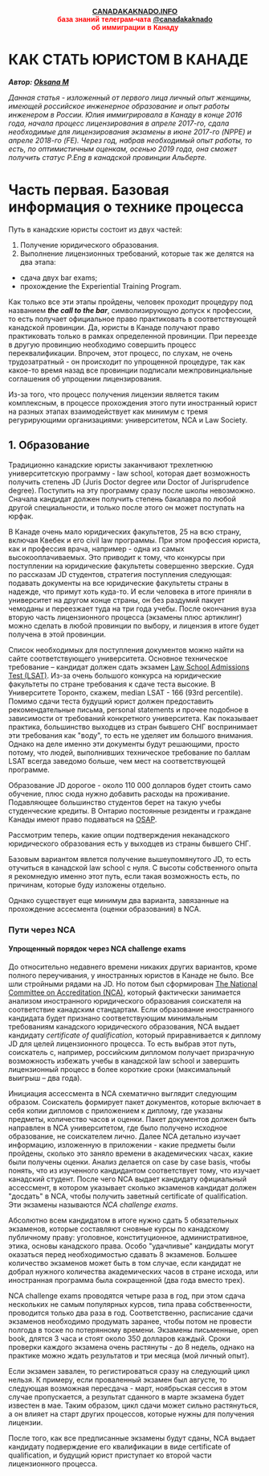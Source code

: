 
<p style="color:red; font-family:arial; font-weight:800; text-align:center; font-size:1em; "><a href="https://canadakaknado.info">CANADAKAKNADO.INFO</a><br>база знаний телеграм-чата <a href="https://t.me/canadakaknado">@canadakaknado</a><br>об иммиграции в Канаду</p>

# __КАК СТАТЬ ЮРИСТОМ В КАНАДЕ__

__*Автор: [Oksana M](https://t.me/@Oxana_M)*__

_Данная статья - изложенный от первого лица личный опыт женщины, имеющей российское инженерное образование и опыт работы инженером в России. Юлия иммигрировала в Канаду в конце 2016 года, начала процесс лицензирования в апреле 2017-го, сдала необходимые для лицензирования экзамены в июне 2017-го (NPPE) и апреле 2018-го (FE). Через год, набрав необходимый опыт работы, то есть, по оптимистичным оценкам, осенью 2019 года, она сможет получить статус P.Eng в канадской провинции Альберте._


# __Часть первая. Базовая информация о технике процесса__

Путь в канадские юристы состоит из двух частей: 

1. Получение юридического образования.
2. Выполнение лицензионных требований, которые так же делятся на два этапа: 
- сдача двух bar exams;
- прохождение the Experiential Training Program.
  
Как только все эти этапы пройдены, человек проходит процедуру под названием __*the call to the bar*__, символизирующую допуск к профессии, то есть получает официальное право практиковать в соответствующей канадской провинции. Да, юристы в Канаде получают право практиковать только в рамках определенной провинции. При переезде в другую провинцию необходимо совершить процесс переквалификации. Впрочем, этот процесс, по слухам, не очень трудозатратный - он происходит по упрощенной процедуре, так как какое-то время назад все провинции подписали межпровинциальные соглашения об упрощении лицензирования. 

Из-за того, что процесс получения лицензии является таким комплексным, в процессе прохождения этого пути иностранный юрист на разных этапах взаимодействует как минимум с тремя регурирующими организациями: университетом, NCA и Law Society.

## __1. Образование__

Традиционно канадские юристы заканчивают трехлетнюю университетскую программу - law school, которая дает возможность получить степень JD (Juris Doctor degree или Doctor of Jurisprudence degree). Поступить на эту программу сразу после школы невозможно. Сначала кандидат должен получить степень бакалавра по любой другой специальности, и только после этого он может поступать на юрфак. 

В Канаде очень мало юридических факультетов, 25 на всю страну, включая Квебек и его civil law программы. При этом профессия юриста, как и профессия врача, например - одна из самых высокооплачиваемых. Это приводит к тому, что конкурсы при поступлении на юридические факультеты совершенно зверские. Судя по рассказам JD студентов, стратегия поступления следующая: подавать документы на все юридические факультеты страны в надежде, что примут хоть куда-то. И если человека в итоге приняли в университет на другом конце страны, он без раздумий пакует чемоданы и переезжает туда на три года учебы. После окончания вуза вторую часть лицензионного процесса (экзамены плюс артиклинг) можно сделать в любой провинции по выбору, и лицензия в итоге будет получена в этой провинции.

Список необходимых для поступления документов можно найти на сайте соответствующего университета. Основное техническое требование – кандидат должен сдать экзамен [Law School Admissions Test (LSAT)](https://www.lsac.org/jd/lsat/test-dates-deadlines). Из-за очень большого конкурса на юридические факультеты по стране требования к сдаче теста высокие. В Университете Торонто, скажем, median LSAT - 166 (93rd percentile). Помимо сдачи теста будущий юрист должен предоставить рекомендательные письма, personal statements и прочее подобное в зависимости от требований конкретного университета. Как показывает практика, большинство выходцев из стран бывшего СНГ воспринимает эти требования как "воду", то есть не уделяет им большого внимания. Однако на деле именно эти документы будут решающими, просто потому, что людей, выполнивших техническое требование по баллам LSAT всегда заведомо больше, чем мест на соответствующей программе.

Образование JD дорогое - около 110 000 долларов будет стоить само обучение, плюс сюда нужно добавить расходы на проживание. Подавляющее большинство студентов берет на такую учебы студенческие кредиты. В Онтарио постоянные резиденты и граждане Канады имеют право подаваться на [OSAP](https://www.ontario.ca/page/osap-ontario-student-assistance-program).

Рассмотрим теперь, какие опции подтверждения неканадского юридического образования есть у выходцев из страны бывшего СНГ.

Базовым вариантом явлется получение вышеупомянутого JD, то есть отучиться в канадской law school с нуля. С высоты собственного опыта я рекомнедую именно этот путь, если такая возможность есть, по причинам, которые буду изложены отдельно. 

Однако существует еще минимум два варианта, завязанные на прохождение ассесмента (оценки образования) в NCA.

### __Пути через NCA__

#### __Упрощенный порядок через NCA challenge exams__

До относительно недавнего времени никаких других вариантов, кроме полного переучивания, у иностранных юристов в Канаде не было. Все шли стройными рядами на JD. Но потом был сформирован [The National Committee on Accreditation  (NCA)](https://flsc.ca/national-committee-on-accreditation-nca/), который фактически занимается анализом иностранного юридического образования соискателя на соответствие канадским стандартам. Если образование иностранного кандидата будет признано соответствующим минимальным требованиям канадского юридического образования, NCA выдает кандидату _*certificate of qualification*_, который приравнивается к диплому JD для целей лицензионного процесса. То есть выбрав этот путь, соискатель с, например, российским дипломом получает призрачную возможность избежать учебы в канадской law school и завершить лицензионный процесс в более короткие сроки (максимальный выигрыш – два года).

Инициация ассессмента в NCA схематично выглядит следующим образом. Соискатель формирует пакет документов, которые включает в себя копии дипломов с приложением к диплому, где указаны предметы, количество часов и оценки. Пакет документов должен быть направлен в NCA университетом, где было получено исходное образование, не соискателем лично. Далее NCA детально изучает информацию, изложенную в приложении - какие предметы были пройдены, сколько это заняло времени в академических часах, какие были получены оценки. Анализ делается on case by case basis, чтобы понять, что из изученного кандидантом соответствует тому, что изучает канадский студент. После чего NCA выдает кандидату официальный ассессмент, в котором указывает сколько экзаменов кандидат должен "досдать" в NCA, чтобы получить заветный certificate of qualification. Эти экзамены называются _*NCA challenge exams*_.

Абсолютно всем кандидатом в итоге нужно сдать 5 обязательных экзаменов, которые составляют сновные курсы по канадскому публичному праву: уголовное, конституционное, административное, этика, основы канадского права. Особо "удачливые" кандидаты могут оказаться перед необходимостью сдавать 8 экзаменов. Большее количество экзаменов может быть в том случае, если кандидат не добрал нужного количества академических часов в стране исхода, или иностранная программа была сокращенной (два года вместо трех).

NCA challenge exams проводятся четыре раза в год, при этом сдача нескольких не самым популярных курсов, типа права собственности, проводится только два раза в год. Соответственно, расписание сдачи экзаменов необходимо продумать заранее, чтобы потом не провести полгода в тоске по потерянному времени. Экзамены письменные, open book, длятся 3 часа и стоят около 350 долларов каждый. Сроки проверки каждого экзамена очень растянуты - до 8 недель, однако на практике можно ждать результатов и три месяца (мой личный опыт).

Если экзамен завален, то регистироваться сразу на следующий цикл нельзя. К примеру, если проваленный экзамен был августе, то следующая возможная пересдача - март, ноябрьская сессия в этом случае пропускается, а результат сданного в марте экзамена будет известен в мае. Таким образом, цикл сдачи может сильно растянуться, а он влияет на старт других процессов, которые нужны для получения лицензии. 

После того, как все предписанные экзамены будут сданы, NCA выдает кандидату подверждение его квалификации в виде certificate of qualification, и будущий юрист приступает ко второй части лицензионного процесса. 


